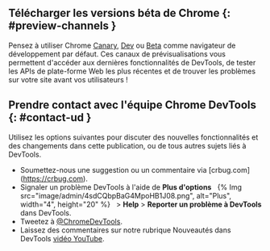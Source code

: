 <!-- ## Download the preview channels {: #preview-channels } -->
## Télécharger les versions béta de Chrome {: #preview-channels }
<!--Consider using the Chrome [Canary](https://www.google.com/chrome/canary/), [Dev](https://www.google.com/chrome/dev/) or [Beta](https://www.google.com/chrome/beta/) as your default development browser. These preview channels give you access to the latest DevTools features, test cutting-edge web platform APIs, and find issues on your site before your users do! -->

Pensez à utiliser Chrome [Canary](https://www.google.com/chrome/canary/), [Dev](https://www.google.com/chrome/dev/) ou [Beta](https://www.google.com/chrome/beta/) comme navigateur de développement par défaut. Ces canaux de prévisualisations vous permettent d'accéder aux dernières fonctionnalités de DevTools, de tester les APIs de plate-forme Web les plus récentes et de trouver les problèmes sur votre site avant vos utilisateurs !

<!-- ## Getting in touch with the Chrome DevTools team {: #contact-us } -->
## Prendre contact avec l'équipe Chrome DevTools {: #contact-ud }
<!-- Use the following options to discuss the new features and changes in the post, or anything else related to DevTools. -->
Utilisez les options suivantes pour discuter des nouvelles fonctionnalités et des changements dans cette publication, ou de tous autres sujets liés à DevTools.

- Soumettez-nous une suggestion ou un commentaire via [crbug.com] (https://crbug.com).
- Signaler un problème DevTools à l'aide de **Plus d'options** &nbsp; {% Img src="image/admin/4sdCQbpBaG4MpoHB1J08.png", alt="Plus", width="4", height="20" %} &nbsp; > **Help** > **Reporter un problème à DevTools** dans DevTools.
- Tweetez à <a href="https://twitter.com/intent/tweet?text=@ChromeDevTools" target="_blank">@ChromeDevTools</a>.
- Laissez des commentaires sur notre rubrique Nouveautés dans DevTools [vidéo YouTube](https://goo.gle/devtools-youtube).
